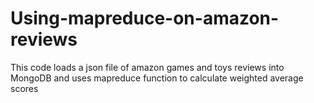 # Using-mapreduce-on-amazon-reviews
This code loads a json file of amazon games and toys reviews into MongoDB and uses mapreduce function to calculate weighted average scores
